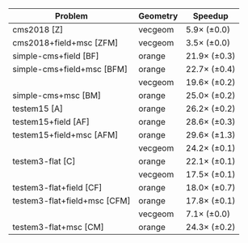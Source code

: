 | Problem                      | Geometry |      Speedup |
| ---------------------------- | -------- | ------------ |
| cms2018 [Z]                  | vecgeom  |  5.9× (±0.0) |
| cms2018+field+msc [ZFM]      | vecgeom  |  3.5× (±0.0) |
| simple-cms+field [BF]        | orange   | 21.9× (±0.3) |
| simple-cms+field+msc [BFM]   | orange   | 22.7× (±0.4) |
|                              | vecgeom  | 19.6× (±0.2) |
| simple-cms+msc [BM]          | orange   | 25.0× (±0.2) |
| testem15 [A]                 | orange   | 26.2× (±0.2) |
| testem15+field [AF]          | orange   | 28.6× (±0.3) |
| testem15+field+msc [AFM]     | orange   | 29.6× (±1.3) |
|                              | vecgeom  | 24.2× (±0.1) |
| testem3-flat [C]             | orange   | 22.1× (±0.1) |
|                              | vecgeom  | 17.5× (±0.1) |
| testem3-flat+field [CF]      | orange   | 18.0× (±0.7) |
| testem3-flat+field+msc [CFM] | orange   | 17.8× (±0.1) |
|                              | vecgeom  |  7.1× (±0.0) |
| testem3-flat+msc [CM]        | orange   | 24.3× (±0.2) |
